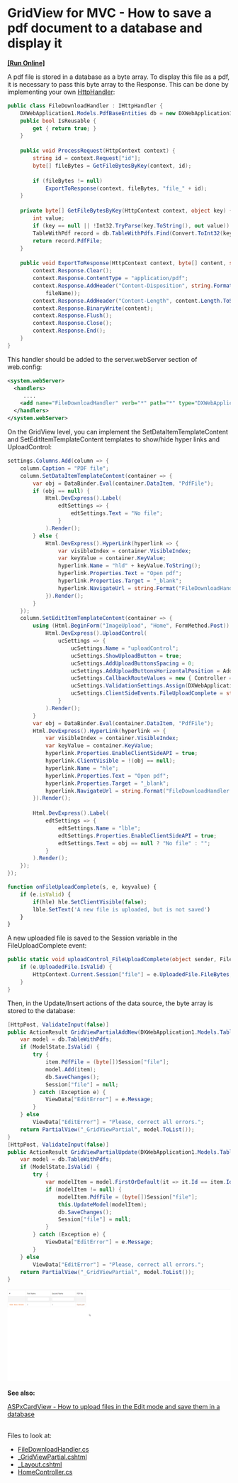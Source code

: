 # GridView for MVC - How to save a pdf document to a database and display it
<!-- run online -->
**[[Run Online]](https://codecentral.devexpress.com/397242559/)**
<!-- run online end -->

<p>A pdf file is stored in a database as a byte array. To display this file as a pdf, it is necessary to pass this byte array to the Response. This can be done by implementing your own <a href="https://docs.microsoft.com/en-us/troubleshoot/aspnet/http-modules-handlers">HttpHandler</a>: </p> 

```cs
public class FileDownloadHandler : IHttpHandler {
    DXWebApplication1.Models.PdfBaseEntities db = new DXWebApplication1.Models.PdfBaseEntities();
    public bool IsReusable {
        get { return true; }
    }

    public void ProcessRequest(HttpContext context) {
        string id = context.Request["id"];
        byte[] fileBytes = GetFileBytesByKey(context, id);

        if (fileBytes != null)
            ExportToResponse(context, fileBytes, "file_" + id);
    }

    private byte[] GetFileBytesByKey(HttpContext context, object key) {
        int value;
        if (key == null || !Int32.TryParse(key.ToString(), out value)) return null;
        TableWithPdf record = db.TableWithPdfs.Find(Convert.ToInt32(key));            
        return record.PdfFile;
    }

    public void ExportToResponse(HttpContext context, byte[] content, string fileName) {
        context.Response.Clear();
        context.Response.ContentType = "application/pdf";
        context.Response.AddHeader("Content-Disposition", string.Format("{0}; filename={1}.pdf","Inline",
            fileName));
        context.Response.AddHeader("Content-Length", content.Length.ToString());
        context.Response.BinaryWrite(content);
        context.Response.Flush();
        context.Response.Close();
        context.Response.End();
    }        
}

```
<p>This handler should be added to the server.webServer section of web.config:</p>

```xml
<system.webServer>  
  <handlers>
     ....
    <add name="FileDownloadHandler" verb="*" path="*" type="DXWebApplication1.Models.FileDownloadHandler"/>  
  </handlers>
</system.webServer>
```
<p>On the GridView level, you can implement the SetDataItemTemplateContent and SetEditItemTemplateContent templates to show/hide hyper links and UploadControl:</p>

```cs
settings.Columns.Add(column => {
    column.Caption = "PDF file";
    column.SetDataItemTemplateContent(container => {
        var obj = DataBinder.Eval(container.DataItem, "PdfFile");
        if (obj == null) {
            Html.DevExpress().Label(
                edtSettings => {
                    edtSettings.Text = "No file";
                }
            ).Render();
        } else {
            Html.DevExpress().HyperLink(hyperlink => {
                var visibleIndex = container.VisibleIndex;
                var keyValue = container.KeyValue;
                hyperlink.Name = "hld" + keyValue.ToString();
                hyperlink.Properties.Text = "Open pdf";
                hyperlink.Properties.Target = "_blank";
                hyperlink.NavigateUrl = string.Format("FileDownloadHandler.ashx?id={0}", container.KeyValue);
            }).Render();
        }
    });
    column.SetEditItemTemplateContent(container => {
        using (Html.BeginForm("ImageUpload", "Home", FormMethod.Post)) {
            Html.DevExpress().UploadControl(
                ucSettings => {
                    ucSettings.Name = "uploadControl";
                    ucSettings.ShowUploadButton = true;
                    ucSettings.AddUploadButtonsSpacing = 0;
                    ucSettings.AddUploadButtonsHorizontalPosition = AddUploadButtonsHorizontalPosition.InputRightSide;
                    ucSettings.CallbackRouteValues = new { Controller = "Home", Action = "ImageUpload" };
                    ucSettings.ValidationSettings.Assign(DXWebApplication1.Controllers.UploadControlHelper.ValidationSettings);
                    ucSettings.ClientSideEvents.FileUploadComplete = string.Format("function(s, e) {{onFileUploadComplete(s,e,{0});}}", container.KeyValue);
                }
            ).Render();
        }
        var obj = DataBinder.Eval(container.DataItem, "PdfFile");
        Html.DevExpress().HyperLink(hyperlink => {
            var visibleIndex = container.VisibleIndex;
            var keyValue = container.KeyValue;
            hyperlink.Properties.EnableClientSideAPI = true;
            hyperlink.ClientVisible = !(obj == null);
            hyperlink.Name = "hle";
            hyperlink.Properties.Text = "Open pdf";
            hyperlink.Properties.Target = "_blank";
            hyperlink.NavigateUrl = string.Format("FileDownloadHandler.ashx?id={0}", container.KeyValue);
        }).Render();

        Html.DevExpress().Label(
            edtSettings => {
                edtSettings.Name = "lble";
                edtSettings.Properties.EnableClientSideAPI = true;
                edtSettings.Text = obj == null ? "No file" : "";
            }
        ).Render();
    });
});

```
```js
function onFileUploadComplete(s, e, keyvalue) {
    if (e.isValid) {                
        if(hle) hle.SetClientVisible(false);
        lble.SetText('A new file is uploaded, but is not saved')
    }
}
```
<p>A new uploaded file is saved to the Session variable in the FileUploadComplete event:</p>

```cs
public static void uploadControl_FileUploadComplete(object sender, FileUploadCompleteEventArgs e) {
    if (e.UploadedFile.IsValid) {
        HttpContext.Current.Session["file"] = e.UploadedFile.FileBytes;
    }
}
```
<p>Then, in the Update/Insert actions of the data source, the byte array is stored to the database:</p>

```cs
[HttpPost, ValidateInput(false)]
public ActionResult GridViewPartialAddNew(DXWebApplication1.Models.TableWithPdf item) {
    var model = db.TableWithPdfs;
    if (ModelState.IsValid) {
        try {
            item.PdfFile = (byte[])Session["file"];
            model.Add(item);
            db.SaveChanges();
            Session["file"] = null;
        } catch (Exception e) {
            ViewData["EditError"] = e.Message;
        }
    } else
        ViewData["EditError"] = "Please, correct all errors.";
    return PartialView("_GridViewPartial", model.ToList());
}
[HttpPost, ValidateInput(false)]
public ActionResult GridViewPartialUpdate(DXWebApplication1.Models.TableWithPdf item) {
    var model = db.TableWithPdfs;
    if (ModelState.IsValid) {
        try {
            var modelItem = model.FirstOrDefault(it => it.Id == item.Id);
            if (modelItem != null) {
                modelItem.PdfFile = (byte[])Session["file"];
                this.UpdateModel(modelItem);
                db.SaveChanges();
                Session["file"] = null;
            }
        } catch (Exception e) {
            ViewData["EditError"] = e.Message;
        }
    } else
        ViewData["EditError"] = "Please, correct all errors.";
    return PartialView("_GridViewPartial", model.ToList());
}
```

<img src="./Images/video.gif">

**See also:**

<a href="https://supportcenter.devexpress.com/ticket/details/t578527/aspxcardview-how-to-upload-files-in-the-edit-mode-and-save-them-in-a-database">ASPxCardView - How to upload files in the Edit mode and save them in a database</a> 

<br/>
<!-- default file list -->
Files to look at:

* [FileDownloadHandler.cs](./CS/DXWebApplicationPDF/DXWebApplication1/FileDownloadHandler.cs)
* [_GridViewPartial.cshtml](./CS/DXWebApplicationPDF/DXWebApplication1/Views/Home/_GridViewPartial.cshtml)
* [_Layout.cshtml](./CS/DXWebApplicationPDF/DXWebApplication1/Views/Shared/_Layout.cshtml)
* [HomeController.cs](./CS/DXWebApplicationPDF/DXWebApplication1/Controllers/HomeController.cs)
<!-- default file list end -->


